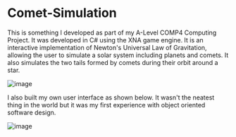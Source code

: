# Comet-Simulation
This is something I developed as part of my A-Level COMP4 Computing Project. It was developed in C# using the XNA game engine. It is an interactive implementation of Newton's Universal Law of Gravitation, allowing the user to simulate a solar system including planets and comets. It also simulates the two tails formed by comets during their orbit around a star.

![image](https://user-images.githubusercontent.com/2341530/176872548-f9bc0d12-25ca-4d5c-8710-1ecf5f372e4c.png)

I also built my own user interface as shown below. It wasn't the neatest thing in the world but it was my first experience with object oriented software design.

![image](https://user-images.githubusercontent.com/2341530/176873031-1172c385-0943-4cdc-8003-9cc329f10d7e.png)
